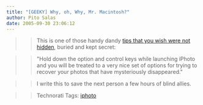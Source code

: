 ```yaml
---
title: "[GEEKY] Why, oh, Why, Mr. Macintosh?"
author: Pito Salas
date: 2005-09-30 23:06:12
---
```


>>

>> This is one of those handy dandy [tips that you wish were not
hidden](<http://homepage.mac.com/butlers/iPhotoExtractor/rebuild.htm>), buried
and kept secret:

>>

>> "Hold down the option and control keys while launching iPhoto and you will
be treated to a very nice set of options for trying to recover your photos
that have mysteriously disappeared."

>>

>> I write this to save the next person a few hours of blind allies.

>>

>> Technorati Tags: [iphoto](<http://www.technorati.com/tag/iphoto>)


